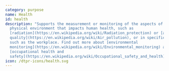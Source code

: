 ```yaml
---
category: purpose
name: Health
id: health
description: "Supports the measurement or monitoring of the aspects of the
  physical environment that impacts human health, such as
  [radiation](https://en.wikipedia.org/wiki/Radiation_protection) or [air
  quality](https://en.wikipedia.org/wiki/Air_pollution), or in specific contexts
  such as the workplace. Find out more about [environmental
  monitoring](https://en.wikipedia.org/wiki/Environmental_monitoring) and
  [occupational health and
  safety](https://en.wikipedia.org/wiki/Occupational_safety_and_health) "
icon: /dtpr-icons/health.svg
---
```

